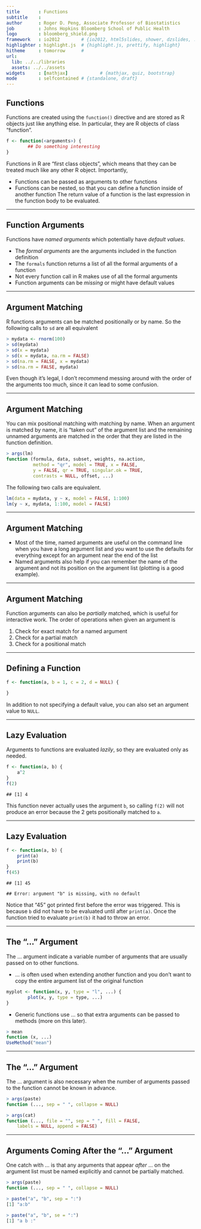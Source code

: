 ```yaml
---
title       : Functions
subtitle    : 
author      : Roger D. Peng, Associate Professor of Biostatistics
job         : Johns Hopkins Bloomberg School of Public Health
logo        : bloomberg_shield.png
framework   : io2012        # {io2012, html5slides, shower, dzslides, ...}
highlighter : highlight.js  # {highlight.js, prettify, highlight}
hitheme     : tomorrow      # 
url:
  lib: ../../libraries
  assets: ../../assets
widgets     : [mathjax]            # {mathjax, quiz, bootstrap}
mode        : selfcontained # {standalone, draft}
---
```


## Functions

Functions are created using the `function()` directive and are stored as R objects just like anything else. In particular, they are R objects of class “function”.

```r
f <- function(<arguments>) {
        ## Do something interesting
}
```

Functions in R are “first class objects”, which means that they can be treated much like any other R object. Importantly,
- Functions can be passed as arguments to other functions
- Functions can be nested, so that you can define a function inside of another function
The return value of a function is the last expression in the function body to be evaluated.

---

## Function Arguments

Functions have _named arguments_ which potentially have _default values_.
- The _formal arguments_ are the arguments included in the function definition 
- The `formals` function returns a list of all the formal arguments of a function 
- Not every function call in R makes use of all the formal arguments
- Function arguments can be _missing_ or might have default values

---

## Argument Matching

R functions arguments can be matched positionally or by name. So the
following calls to `sd` are all equivalent

```r
> mydata <- rnorm(100)
> sd(mydata)
> sd(x = mydata)
> sd(x = mydata, na.rm = FALSE)
> sd(na.rm = FALSE, x = mydata)
> sd(na.rm = FALSE, mydata)
```

Even though it’s legal, I don’t recommend messing around with the
order of the arguments too much, since it can lead to some confusion.

---

## Argument Matching

You can mix positional matching with matching by name. When an argument is matched by name, it is “taken out” of the argument list and the remaining unnamed arguments are matched in the order that they are listed in the function definition.

```r
> args(lm)
function (formula, data, subset, weights, na.action,
          method = "qr", model = TRUE, x = FALSE,
          y = FALSE, qr = TRUE, singular.ok = TRUE,
          contrasts = NULL, offset, ...)
```

The following two calls are equivalent.

```r
lm(data = mydata, y ~ x, model = FALSE, 1:100)
lm(y ~ x, mydata, 1:100, model = FALSE)
```

---

## Argument Matching

- Most of the time, named arguments are useful on the command line when you have a long argument list and you want to use the defaults for everything except for an argument near the end of the list
- Named arguments also help if you can remember the name of the argument and not its position on the argument list (plotting is a good example).

---

## Argument Matching

Function arguments can also be _partially_ matched, which is useful for interactive work. The order of operations when given an argument is

1. Check for exact match for a named argument
2. Check for a partial match
3. Check for a positional match

---

## Defining a Function

```r
f <- function(a, b = 1, c = 2, d = NULL) {

}
```

In addition to not specifying a default value, you can also set an argument value to `NULL`.

---

## Lazy Evaluation

Arguments to functions are evaluated _lazily_, so they are evaluated only as needed.


```r
f <- function(a, b) {
    a^2
}
f(2)
```

```
## [1] 4
```


This function never actually uses the argument `b`, so calling `f(2)` will not produce an error because the 2 gets positionally matched to `a`.

---

## Lazy Evaluation


```r
f <- function(a, b) {
    print(a)
    print(b)
}
f(45)
```

```
## [1] 45
```

```
## Error: argument "b" is missing, with no default
```


Notice that “45” got printed first before the error was triggered. This is because `b` did not have to be evaluated until after `print(a)`. Once the function tried to evaluate `print(b)` it had to throw an error.

---

## The “...” Argument

The ... argument indicate a variable number of arguments that are usually passed on to other functions.

- ... is often used when extending another function and you don’t want to copy the entire argument list of the original function

```r
myplot <- function(x, y, type = "l", ...) {
        plot(x, y, type = type, ...)
}
```
- Generic functions use ... so that extra arguments can be passed to methods
(more on this later).

```r
> mean
function (x, ...)
UseMethod("mean")
```

---

## The “...” Argument

The ... argument is also necessary when the number of arguments passed to the function cannot be known in advance.

```r
> args(paste)
function (..., sep = " ", collapse = NULL)

> args(cat)
function (..., file = "", sep = " ", fill = FALSE,
    labels = NULL, append = FALSE)
```

---

## Arguments Coming After the “...” Argument

One catch with ... is that any arguments that appear _after_ ... on the argument list must be named explicitly and cannot be partially matched.

```r
> args(paste)
function (..., sep = " ", collapse = NULL)

> paste("a", "b", sep = ":")
[1] "a:b"

> paste("a", "b", se = ":")
[1] "a b :"
```
